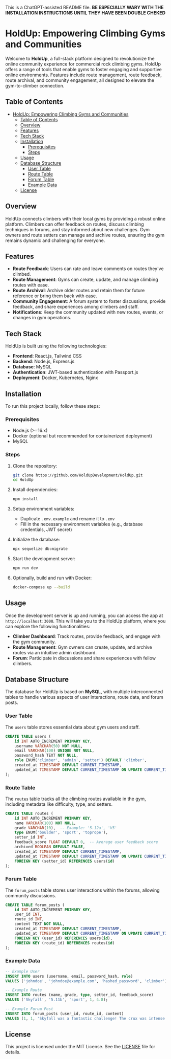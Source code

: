 This is a ChatGPT-assisted README file. **BE ESPECIALLY WARY WITH THE INSTALLATION INSTRUCTIONS UNTIL THEY HAVE BEEN DOUBLE CHEKED**

# HoldUp: Empowering Climbing Gyms and Communities

Welcome to **HoldUp**, a full-stack platform designed to revolutionize the online community experience for commercial rock climbing gyms. HoldUp offers a range of tools that enable gyms to foster engaging and supportive online environments. Features include route management, route feedback, route archival, and community engagement, all designed to elevate the gym-to-climber connection.

## Table of Contents

- [HoldUp: Empowering Climbing Gyms and Communities](#holdup-empowering-climbing-gyms-and-communities)
  - [Table of Contents](#table-of-contents)
  - [Overview](#overview)
  - [Features](#features)
  - [Tech Stack](#tech-stack)
  - [Installation](#installation)
    - [Prerequisites](#prerequisites)
    - [Steps](#steps)
  - [Usage](#usage)
  - [Database Structure](#database-structure)
    - [User Table](#user-table)
    - [Route Table](#route-table)
    - [Forum Table](#forum-table)
    - [Example Data](#example-data)
  - [License](#license)

## Overview

HoldUp connects climbers with their local gyms by providing a robust online platform. Climbers can offer feedback on routes, discuss climbing techniques in forums, and stay informed about new challenges. Gym owners and route setters can manage and archive routes, ensuring the gym remains dynamic and challenging for everyone.

## Features

- **Route Feedback**: Users can rate and leave comments on routes they've climbed.
- **Route Management**: Gyms can create, update, and manage climbing routes with ease.
- **Route Archival**: Archive older routes and retain them for future reference or bring them back with ease.
- **Community Engagement**: A forum system to foster discussions, provide feedback, and share experiences among climbers and staff.
- **Notifications**: Keep the community updated with new routes, events, or changes in gym operations.

## Tech Stack

HoldUp is built using the following technologies:

- **Frontend**: React.js, Tailwind CSS
- **Backend**: Node.js, Express.js
- **Database**: MySQL
- **Authentication**: JWT-based authentication with Passport.js
- **Deployment**: Docker, Kubernetes, Nginx

## Installation

To run this project locally, follow these steps:

### Prerequisites

- Node.js (>=16.x)
- Docker (optional but recommended for containerized deployment)
- MySQL

### Steps

1. Clone the repository:
    ```bash
    git clone https://github.com/HoldUpDevelopment/HoldUp.git
    cd HoldUp
    ```

2. Install dependencies:
    ```bash
    npm install
    ```

3. Setup environment variables:
    - Duplicate `.env.example` and rename it to `.env`
    - Fill in the necessary environment variables (e.g., database credentials, JWT secret)

4. Initialize the database:
    ```bash
    npx sequelize db:migrate
    ```

5. Start the development server:
    ```bash
    npm run dev
    ```

6. Optionally, build and run with Docker:
    ```bash
    docker-compose up --build
    ```

## Usage

Once the development server is up and running, you can access the app at `http://localhost:3000`. This will take you to the HoldUp platform, where you can explore the following functionalities:

- **Climber Dashboard**: Track routes, provide feedback, and engage with the gym community.
- **Route Management**: Gym owners can create, update, and archive routes via an intuitive admin dashboard.
- **Forum**: Participate in discussions and share experiences with fellow climbers.

## Database Structure

The database for HoldUp is based on **MySQL**, with multiple interconnected tables to handle various aspects of user interactions, route data, and forum posts.

### User Table

The `users` table stores essential data about gym users and staff.

```sql
CREATE TABLE users (
    id INT AUTO_INCREMENT PRIMARY KEY,
    username VARCHAR(50) NOT NULL,
    email VARCHAR(100) UNIQUE NOT NULL,
    password_hash TEXT NOT NULL,
    role ENUM('climber', 'admin', 'setter') DEFAULT 'climber',
    created_at TIMESTAMP DEFAULT CURRENT_TIMESTAMP,
    updated_at TIMESTAMP DEFAULT CURRENT_TIMESTAMP ON UPDATE CURRENT_TIMESTAMP
);
```

### Route Table

The `routes` table tracks all the climbing routes available in the gym, including metadata like difficulty, type, and setters.

```sql
CREATE TABLE routes (
    id INT AUTO_INCREMENT PRIMARY KEY,
    name VARCHAR(100) NOT NULL,
    grade VARCHAR(10),  -- Example: '5.12a', 'V5'
    type ENUM('boulder', 'sport', 'toprope'),
    setter_id INT,
    feedback_score FLOAT DEFAULT 0,  -- Average user feedback score
    archived BOOLEAN DEFAULT FALSE,
    created_at TIMESTAMP DEFAULT CURRENT_TIMESTAMP,
    updated_at TIMESTAMP DEFAULT CURRENT_TIMESTAMP ON UPDATE CURRENT_TIMESTAMP,
    FOREIGN KEY (setter_id) REFERENCES users(id)
);
```

### Forum Table

The `forum_posts` table stores user interactions within the forums, allowing community discussions.

```sql
CREATE TABLE forum_posts (
    id INT AUTO_INCREMENT PRIMARY KEY,
    user_id INT,
    route_id INT,
    content TEXT NOT NULL,
    created_at TIMESTAMP DEFAULT CURRENT_TIMESTAMP,
    updated_at TIMESTAMP DEFAULT CURRENT_TIMESTAMP ON UPDATE CURRENT_TIMESTAMP,
    FOREIGN KEY (user_id) REFERENCES users(id),
    FOREIGN KEY (route_id) REFERENCES routes(id)
);
```

### Example Data

```sql
-- Example User
INSERT INTO users (username, email, password_hash, role) 
VALUES ('johndoe', 'johndoe@example.com', 'hashed_password', 'climber');

-- Example Route
INSERT INTO routes (name, grade, type, setter_id, feedback_score) 
VALUES ('Skyfall', '5.11b', 'sport', 1, 4.8);

-- Example Forum Post
INSERT INTO forum_posts (user_id, route_id, content) 
VALUES (1, 1, 'Skyfall was a fantastic challenge! The crux was intense.');
```

## License

This project is licensed under the MIT License. See the [LICENSE](LICENSE) file for details.
